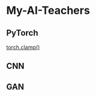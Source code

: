 # My-AI-Teachers

## PyTorch

[torch.clamp()](https://pytorch.org/docs/stable/generated/torch.clamp.html)

## CNN

## GAN
